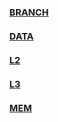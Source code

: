 ### [BRANCH](https://daneclacey.github.io/raw_data.github.io/att1/add_source_term_pop_guo/1core_BRANCH.txt)
### [DATA](https://daneclacey.github.io/raw_data.github.io/att1/add_source_term_pop_guo/1core_DATA.txt)
### [L2](https://daneclacey.github.io/raw_data.github.io/att1/add_source_term_pop_guo/1core_L2.txt)
### [L3](https://daneclacey.github.io/raw_data.github.io/att1/add_source_term_pop_guo/1core_L3.txt)
### [MEM](https://daneclacey.github.io/raw_data.github.io/att1/add_source_term_pop_guo/1core_MEM.txt)